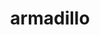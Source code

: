 ---
title: "armadillo"
layout: cache
categories: [package, develop]
meta: {"compilers": ["gcc@=12.3.0"], "num_specs": 6, "num_specs_by_stack": {"root": 6, "tutorial": 6}, "oss": ["ubuntu22.04"], "platforms": ["linux"], "stacks": ["root", "tutorial"], "targets": ["x86_64_v3"], "versions": ["14.2.2", "14.2.3"]}
spec_details: [{"compiler": "gcc@=12.3.0", "hash": "23i6ahe7rkdxnnl3zp7exd5tq45qlatv", "os": "ubuntu22.04", "platform": "linux", "size": "-", "stacks": ["root", "tutorial"], "tarball": "https://binaries.spack.io/develop/build_cache/linux-ubuntu22.04-x86_64_v3/gcc-12.3.0/armadillo-14.2.2/linux-ubuntu22.04-x86_64_v3-gcc-12.3.0-armadillo-14.2.2-23i6ahe7rkdxnnl3zp7exd5tq45qlatv.spack", "target": "x86_64_v3", "variants": ["build_system=cmake", "build_type=Release", "generator=make", "~ipo", "patches=59207b1"], "versions": ["14.2.2"]}, {"compiler": "gcc@=12.3.0", "hash": "kisbhmzpnczr2nroaivbpc75bnwubuln", "os": "ubuntu22.04", "platform": "linux", "size": "-", "stacks": ["root", "tutorial"], "tarball": "https://binaries.spack.io/develop/build_cache/linux-ubuntu22.04-x86_64_v3/gcc-12.3.0/armadillo-14.2.2/linux-ubuntu22.04-x86_64_v3-gcc-12.3.0-armadillo-14.2.2-kisbhmzpnczr2nroaivbpc75bnwubuln.spack", "target": "x86_64_v3", "variants": ["build_system=cmake", "build_type=Release", "generator=make", "~ipo", "patches=59207b1"], "versions": ["14.2.2"]}, {"compiler": "gcc@=12.3.0", "hash": "sm536lypuwbbvoyyq7fhqiexfpeaaweh", "os": "ubuntu22.04", "platform": "linux", "size": "-", "stacks": ["root", "tutorial"], "tarball": "https://binaries.spack.io/develop/build_cache/linux-ubuntu22.04-x86_64_v3/gcc-12.3.0/armadillo-14.2.2/linux-ubuntu22.04-x86_64_v3-gcc-12.3.0-armadillo-14.2.2-sm536lypuwbbvoyyq7fhqiexfpeaaweh.spack", "target": "x86_64_v3", "variants": ["build_system=cmake", "build_type=Release", "generator=make", "~ipo", "patches=59207b1"], "versions": ["14.2.2"]}, {"compiler": "gcc@=12.3.0", "hash": "wydttb5knrdyvf3kfdcyvdpoe75scp4s", "os": "ubuntu22.04", "platform": "linux", "size": "-", "stacks": ["root", "tutorial"], "tarball": "https://binaries.spack.io/develop/build_cache/linux-ubuntu22.04-x86_64_v3/gcc-12.3.0/armadillo-14.2.2/linux-ubuntu22.04-x86_64_v3-gcc-12.3.0-armadillo-14.2.2-wydttb5knrdyvf3kfdcyvdpoe75scp4s.spack", "target": "x86_64_v3", "variants": ["build_system=cmake", "build_type=Release", "generator=make", "~ipo", "patches=59207b1"], "versions": ["14.2.2"]}, {"compiler": "gcc@=12.3.0", "hash": "54f233erupefwtc2xcqgwcap2hiteyvw", "os": "ubuntu22.04", "platform": "linux", "size": "-", "stacks": ["root", "tutorial"], "tarball": "https://binaries.spack.io/develop/build_cache/linux-ubuntu22.04-x86_64_v3/gcc-12.3.0/armadillo-14.2.3/linux-ubuntu22.04-x86_64_v3-gcc-12.3.0-armadillo-14.2.3-54f233erupefwtc2xcqgwcap2hiteyvw.spack", "target": "x86_64_v3", "variants": ["build_system=cmake", "build_type=Release", "generator=make", "~ipo", "patches=59207b1"], "versions": ["14.2.3"]}, {"compiler": "gcc@=12.3.0", "hash": "t6pe6j62snzb7qli2aqogamd2lhoytnc", "os": "ubuntu22.04", "platform": "linux", "size": "-", "stacks": ["root", "tutorial"], "tarball": "https://binaries.spack.io/develop/build_cache/linux-ubuntu22.04-x86_64_v3/gcc-12.3.0/armadillo-14.2.3/linux-ubuntu22.04-x86_64_v3-gcc-12.3.0-armadillo-14.2.3-t6pe6j62snzb7qli2aqogamd2lhoytnc.spack", "target": "x86_64_v3", "variants": ["build_system=cmake", "build_type=Release", "generator=make", "~ipo", "patches=59207b1"], "versions": ["14.2.3"]}]
---